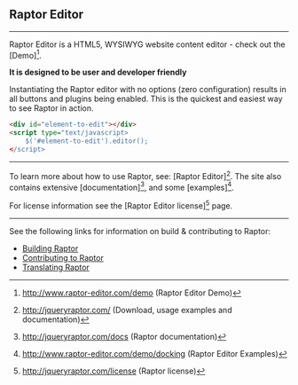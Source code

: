 Raptor Editor
---------------
- - -

Raptor Editor is a HTML5, WYSIWYG website content editor - check out the [Demo][^4].

**It is designed to be user and developer friendly**

Instantiating the Raptor editor with no options (zero configuration) results in all buttons and plugins being enabled. This is the quickest and easiest way to see Raptor in action.

```HTML
<div id="element-to-edit"></div>
<script type="text/javascript>
    $('#element-to-edit').editor();
</script>
```
- - -
To learn more about how to use Raptor, see: [Raptor Editor][^1]. 
The site also contains extensive [documentation][^2], and some [examples][^5]. 

For license information see the  [Raptor Editor license][^3] page.

- - - 

See the following links for information on build & contributing to Raptor:

* [Building Raptor](https://github.com/PANmedia/Raptor/wiki/Building)
* [Contributing to Raptor](https://github.com/PANmedia/Raptor/wiki/Contributing-to-Raptor)
* [Translating Raptor](https://github.com/PANmedia/Raptor/wiki/Translating-Raptor)

[^1]: http://jqueryraptor.com/ (Download, usage examples and documentation)
[^2]: http://jqueryraptor.com/docs (Raptor documentation)
[^3]: http://jqueryraptor.com/license (Raptor license)
[^4]: http://www.raptor-editor.com/demo (Raptor Editor Demo)
[^5]: http://www.raptor-editor.com/demo/docking (Raptor Editor Examples)